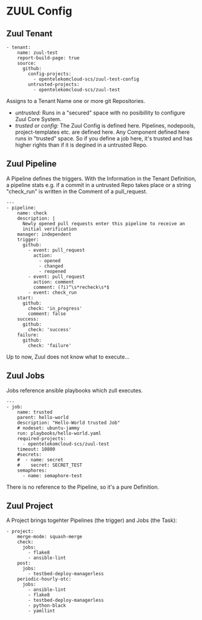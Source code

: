 # ZUUL Config

## Zuul Tenant
```
- tenant:
    name: zuul-test
    report-build-page: true
    source:
      github:
        config-projects:
          - opentelekomcloud-scs/zuul-test-config
        untrusted-projects:
          - opentelekomcloud-scs/zuul-test
```
Assigns to a Tenant Name one or more git Repositories. 
- *untrusted:* Runs in a "secured" space with no posibillity to configure Zuul Core System. 
- *trusted or config:* The Zuul Config is defined here. Pipelines, nodepools, project-templates etc. are defined here. Any Component defined here runs in "trusted" space. So if you define a job here, it's trusted and has higher rights than if it is degined in a untrusted Repo.

## Zuul Pipeline
A Pipeline defines the triggers. With the Information in the Tenant Definition, a pipeline stats e.g. if a commit in a untrusted Repo takes place or a string "check_run" is written in the Comment of a pull_request.   
```
---
- pipeline:
    name: check
    description: |
      Newly opened pull requests enter this pipeline to receive an
      initial verification
    manager: independent
    trigger:
      github:
        - event: pull_request
          action:
            - opened
            - changed
            - reopened
        - event: pull_request
          action: comment
          comment: (?i)^\s*recheck\s*$
        - event: check_run
    start:
      github:
        check: 'in_progress'
        comment: false
    success:
      github:
        check: 'success'
    failure:
      github:
        check: 'failure'
```
Up to now, Zuul does not know what to execute... 

## Zuul Jobs
Jobs reference ansible playbooks which zull executes. 
```
---
- job:
    name: trusted
    parent: hello-world
    description: "Hello-World trusted Job"
    # nodeset: ubuntu-jammy
    run: playbooks/hello-world.yaml
    required-projects:
      - opentelekomcloud-scs/zuul-test
    timeout: 10800
    #secrets:
    #  - name: secret
    #    secret: SECRET_TEST 
    semaphores:
      - name: semaphore-test
```
There is no reference to the Pipeline, so it's a pure Definition. 

## Zuul Project
A Project brings togehter Pipelines (the trigger) and Jobs (the Task):
```
- project:
    merge-mode: squash-merge
    check:
      jobs:
        - flake8
        - ansible-lint
    post:
      jobs:
        - testbed-deploy-managerless
    periodic-hourly-otc:
      jobs:
        - ansible-lint
        - flake8
        - testbed-deploy-managerless
        - python-black
        - yamllint 
```





